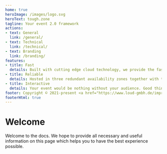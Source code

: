 ```yaml
---
home: true
heroImage: /images/logo.svg
heroText: tough.zone
tagline: Your event 2.0 framework
actions:
- text: General
  link: /general/
- text: Technical
  link: /technical/
- text: Branding
  link: /branding/
features:
- title: Fast
  details: Built with cutting edge cloud technology, we provide the fastest event 2.0 experience.
- title: Reliable
  details: Hosted in three redundant availability zones together with test-driven development, we are proud to be reliable.
- title: Interactive
  details: Your event would be nothing without your audience. Good thing they will become part of it using our revolutionary interaction features.
footer: Copyright © 2021-present <a href="https://www.loud-gmbh.de/impressum/" target="_blank">loud GmbH</a>
footerHtml: true
---
```


# Welcome

Welcome to the <ToughZone /> docs. We hope to provide all necessary and useful information on this
page which helps you to have the best experience possible.
